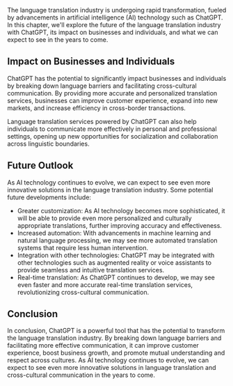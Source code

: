 
The language translation industry is undergoing rapid transformation, fueled by advancements in artificial intelligence (AI) technology such as ChatGPT. In this chapter, we'll explore the future of the language translation industry with ChatGPT, its impact on businesses and individuals, and what we can expect to see in the years to come.

Impact on Businesses and Individuals
------------------------------------

ChatGPT has the potential to significantly impact businesses and individuals by breaking down language barriers and facilitating cross-cultural communication. By providing more accurate and personalized translation services, businesses can improve customer experience, expand into new markets, and increase efficiency in cross-border transactions.

Language translation services powered by ChatGPT can also help individuals to communicate more effectively in personal and professional settings, opening up new opportunities for socialization and collaboration across linguistic boundaries.

Future Outlook
--------------

As AI technology continues to evolve, we can expect to see even more innovative solutions in the language translation industry. Some potential future developments include:

* Greater customization: As AI technology becomes more sophisticated, it will be able to provide even more personalized and culturally appropriate translations, further improving accuracy and effectiveness.
* Increased automation: With advancements in machine learning and natural language processing, we may see more automated translation systems that require less human intervention.
* Integration with other technologies: ChatGPT may be integrated with other technologies such as augmented reality or voice assistants to provide seamless and intuitive translation services.
* Real-time translation: As ChatGPT continues to develop, we may see even faster and more accurate real-time translation services, revolutionizing cross-cultural communication.

Conclusion
----------

In conclusion, ChatGPT is a powerful tool that has the potential to transform the language translation industry. By breaking down language barriers and facilitating more effective communication, it can improve customer experience, boost business growth, and promote mutual understanding and respect across cultures. As AI technology continues to evolve, we can expect to see even more innovative solutions in language translation and cross-cultural communication in the years to come.
